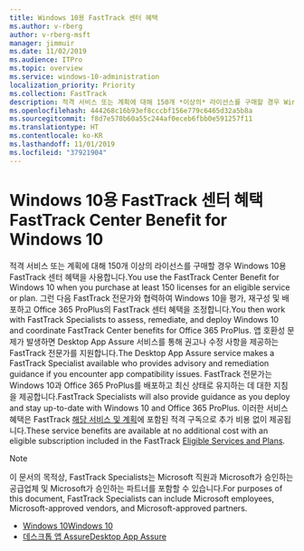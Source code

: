 ```yaml
---
title: Windows 10용 FastTrack 센터 혜택
ms.author: v-rberg
author: v-rberg-msft
manager: jimmuir
ms.date: 11/02/2019
ms.audience: ITPro
ms.topic: overview
ms.service: windows-10-administration
localization_priority: Priority
ms.collection: FastTrack
description: 적격 서비스 또는 계획에 대해 150개 *이상의* 라이선스를 구매할 경우 Windows 10용 FastTrack 센터 혜택을 사용합니다.
ms.openlocfilehash: 444268c16b93ef8cccbf156e779c6465d32a5b8a
ms.sourcegitcommit: f8d7e570b60a55c244af0eceb6fbb0e591257f11
ms.translationtype: HT
ms.contentlocale: ko-KR
ms.lasthandoff: 11/01/2019
ms.locfileid: "37921904"
---
```

# <a name="fasttrack-center-benefit-for-windows-10"></a><span data-ttu-id="17207-103">Windows 10용 FastTrack 센터 혜택</span><span class="sxs-lookup"><span data-stu-id="17207-103">FastTrack Center Benefit for Windows 10</span></span>

<span data-ttu-id="17207-104">적격 서비스 또는 계획에 대해 150개 이상의 라이선스를 구매할 경우 Windows 10용 FastTrack 센터 혜택을 사용합니다.</span><span class="sxs-lookup"><span data-stu-id="17207-104">You use the FastTrack Center Benefit for Windows 10 when you purchase at least 150 licenses for an eligible service or plan.</span></span> <span data-ttu-id="17207-105">그런 다음 FastTrack 전문가와 협력하여 Windows 10을 평가, 재구성 및 배포하고 Office 365 ProPlus의 FastTrack 센터 혜택을 조정합니다.</span><span class="sxs-lookup"><span data-stu-id="17207-105">You then work with FastTrack Specialists to assess, remediate, and deploy Windows 10 and coordinate FastTrack Center benefits for Office 365 ProPlus.</span></span> <span data-ttu-id="17207-106">앱 호환성 문제가 발생하면 Desktop App Assure 서비스를 통해 권고나 수정 사항을 제공하는 FastTrack 전문가를 지원합니다.</span><span class="sxs-lookup"><span data-stu-id="17207-106">The Desktop App Assure service makes a FastTrack Specialist available who provides advisory and remediation guidance if you encounter app compatibility issues.</span></span>  <span data-ttu-id="17207-107">FastTrack 전문가는 Windows 10과 Office 365 ProPlus를 배포하고 최신 상태로 유지하는 데 대한 지침을 제공합니다.</span><span class="sxs-lookup"><span data-stu-id="17207-107">FastTrack Specialists will also provide guidance as you deploy and stay up-to-date with Windows 10 and Office 365 ProPlus.</span></span> <span data-ttu-id="17207-108">이러한 서비스 혜택은 FastTrack [해당 서비스 및 계획](M365-eligible-services-and-plans.md)에 포함된 적격 구독으로 추가 비용 없이 제공됩니다.</span><span class="sxs-lookup"><span data-stu-id="17207-108">These service benefits are available at no additional cost with an eligible subscription included in the FastTrack [Eligible Services and Plans](M365-eligible-services-and-plans.md).</span></span>
  
> [!NOTE]
> <span data-ttu-id="17207-109">이 문서의 목적상, FastTrack Specialists는 Microsoft 직원과 Microsoft가 승인하는 공급업체 및 Microsoft가 승인하는 파트너를 포함할 수 있습니다.</span><span class="sxs-lookup"><span data-stu-id="17207-109">For purposes of this document, FastTrack Specialists can include Microsoft employees, Microsoft-approved vendors, and Microsoft-approved partners.</span></span> 
    
- [<span data-ttu-id="17207-110">Windows 10</span><span class="sxs-lookup"><span data-stu-id="17207-110">Windows 10</span></span>](Win-10-windows-10.md)
- [<span data-ttu-id="17207-111">데스크톱 앱 Assure</span><span class="sxs-lookup"><span data-stu-id="17207-111">Desktop App Assure</span></span>](Win-10-desktop-app-assure.md)
  

  

 